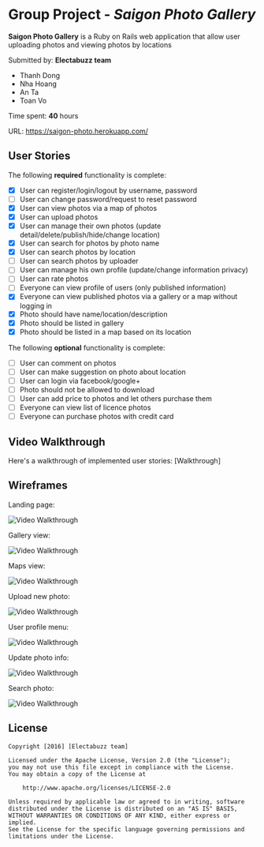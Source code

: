# Group Project - *Saigon Photo Gallery*

**Saigon Photo Gallery** is a Ruby on Rails web application that allow user uploading photos and viewing photos by locations

Submitted by: **Electabuzz team**
* Thanh Dong
* Nha Hoang
* An Ta
* Toan Vo

Time spent: **40** hours

URL: https://saigon-photo.herokuapp.com/

## User Stories

The following **required** functionality is complete:

* [x] User can register/login/logout by username, password
* [ ] User can change password/request to reset password
* [x] User can view photos via a map of photos
* [x] User can upload photos
* [x] User can manage their own photos (update detail/delete/publish/hide/change location)
* [x] User can search for photos by photo name
* [x] User can search photos by location
* [ ] User can search photos by uploader
* [ ] User can manage his own profile (update/change information privacy)
* [ ] User can rate photos
* [ ] Everyone can view profile of users (only published information)
* [x] Everyone can view published photos via a gallery or a map without logging in
* [x] Photo should have name/location/description
* [x] Photo should be listed in gallery
* [x] Photo should be listed in a map based on its location

The following **optional** functionality is complete:
* [ ] User can comment on photos
* [ ] User can make suggestion on photo about location
* [ ] User can login via facebook/google+
* [ ] Photo should not be allowed to download
* [ ] User can add price to photos and let others purchase them
* [ ] Everyone can view list of licence photos
* [ ] Everyone can purchase photos with credit card

## Video Walkthrough

Here's a walkthrough of implemented user stories:
[Walkthrough]

## Wireframes

Landing page:

![Video Walkthrough](https://raw.githubusercontent.com/electabuzz-team/photo-gallery/master/docs/wireframe/landing_page.png)

Gallery view:

![Video Walkthrough](https://raw.githubusercontent.com/electabuzz-team/photo-gallery/master/docs/wireframe/gallery_page.png)

Maps view:

![Video Walkthrough](https://raw.githubusercontent.com/electabuzz-team/photo-gallery/master/docs/wireframe/location_based.png)

Upload new photo:

![Video Walkthrough](https://raw.githubusercontent.com/electabuzz-team/photo-gallery/master/docs/wireframe/upload_photo.png)

User profile menu:

![Video Walkthrough](https://raw.githubusercontent.com/electabuzz-team/photo-gallery/master/docs/wireframe/user_loged_in.png)

Update photo info:

![Video Walkthrough](https://raw.githubusercontent.com/electabuzz-team/photo-gallery/master/docs/wireframe/edit_photo.png)

Search photo:

![Video Walkthrough](https://raw.githubusercontent.com/electabuzz-team/photo-gallery/master/docs/wireframe/search.png)


## License

    Copyright [2016] [Electabuzz team]

    Licensed under the Apache License, Version 2.0 (the "License");
    you may not use this file except in compliance with the License.
    You may obtain a copy of the License at

        http://www.apache.org/licenses/LICENSE-2.0

    Unless required by applicable law or agreed to in writing, software
    distributed under the License is distributed on an "AS IS" BASIS,
    WITHOUT WARRANTIES OR CONDITIONS OF ANY KIND, either express or implied.
    See the License for the specific language governing permissions and
    limitations under the License.
